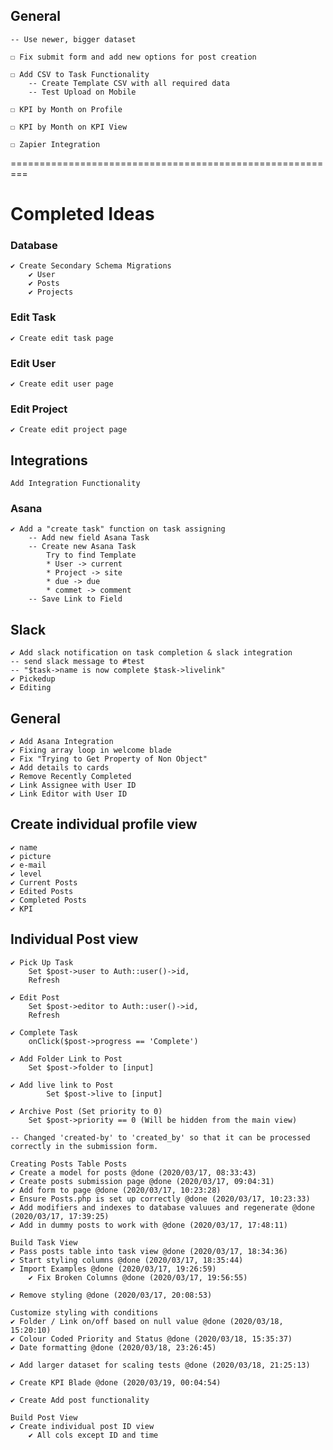        

## General

    -- Use newer, bigger dataset

    ☐ Fix submit form and add new options for post creation

    ☐ Add CSV to Task Functionality
        -- Create Template CSV with all required data
        -- Test Upload on Mobile

    ☐ KPI by Month on Profile

    ☐ KPI by Month on KPI View

    ☐ Zapier Integration

=========================================================

# Completed Ideas
    
### Database
    ✔ Create Secondary Schema Migrations
        ✔ User
        ✔ Posts
        ✔ Projects

### Edit Task
    ✔ Create edit task page

### Edit User
    ✔ Create edit user page
    
### Edit Project
    ✔ Create edit project page

## Integrations
    Add Integration Functionality

### Asana

    ✔ Add a "create task" function on task assigning
        -- Add new field Asana Task
        -- Create new Asana Task
            Try to find Template
            * User -> current
            * Project -> site
            * due -> due
            * commet -> comment 
        -- Save Link to Field

## Slack

    ✔ Add slack notification on task completion & slack integration
    -- send slack message to #test
    -- "$task->name is now complete $task->livelink"
    ✔ Pickedup
    ✔ Editing

## General

    ✔ Add Asana Integration
    ✔ Fixing array loop in welcome blade
    ✔ Fix "Trying to Get Property of Non Object"
    ✔ Add details to cards
    ✔ Remove Recently Completed
    ✔ Link Assignee with User ID
    ✔ Link Editor with User ID

## Create individual profile view
    ✔ name
    ✔ picture
    ✔ e-mail
    ✔ level
    ✔ Current Posts
    ✔ Edited Posts
    ✔ Completed Posts
    ✔ KPI 

## Individual Post view
    ✔ Pick Up Task 
        Set $post->user to Auth::user()->id,
        Refresh

    ✔ Edit Post
        Set $post->editor to Auth::user()->id,
        Refresh  

    ✔ Complete Task
        onClick($post->progress == 'Complete')    

    ✔ Add Folder Link to Post
        Set $post->folder to [input]

    ✔ Add live link to Post
            Set $post->live to [input]

    ✔ Archive Post (Set priority to 0)
        Set $post->priority == 0 (Will be hidden from the main view)

    -- Changed 'created-by' to 'created_by' so that it can be processed correctly in the submission form.

    Creating Posts Table Posts
    ✔ Create a model for posts @done (2020/03/17, 08:33:43)
    ✔ Create posts submission page @done (2020/03/17, 09:04:31)
    ✔ Add form to page @done (2020/03/17, 10:23:28)
    ✔ Ensure Posts.php is set up correctly @done (2020/03/17, 10:23:33)
    ✔ Add modifiers and indexes to database valuues and regenerate @done (2020/03/17, 17:39:25)
    ✔ Add in dummy posts to work with @done (2020/03/17, 17:48:11)

    Build Task View
    ✔ Pass posts table into task view @done (2020/03/17, 18:34:36)
    ✔ Start styling columns @done (2020/03/17, 18:35:44)
    ✔ Import Examples @done (2020/03/17, 19:26:59)
        ✔ Fix Broken Columns @done (2020/03/17, 19:56:55)

    ✔ Remove styling @done (2020/03/17, 20:08:53)

    Customize styling with conditions
    ✔ Folder / Link on/off based on null value @done (2020/03/18, 15:20:10)
    ✔ Colour Coded Priority and Status @done (2020/03/18, 15:35:37)
    ✔ Date formatting @done (2020/03/18, 23:26:45)

    ✔ Add larger dataset for scaling tests @done (2020/03/18, 21:25:13)

    ✔ Create KPI Blade @done (2020/03/19, 00:04:54)

    ✔ Create Add post functionality

    Build Post View
    ✔ Create individual post ID view
        ✔ All cols except ID and time